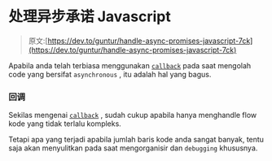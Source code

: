 # 处理异步承诺 Javascript

> 原文:[https://dev.to/guntur/handle-async-promises-javascript-7ck](https://dev.to/guntur/handle-async-promises-javascript-7ck)

Apabila anda telah terbiasa menggunakan [`callback`](https://dev.to/guntur/handle-async-callback-javascript-2458) pada saat mengolah code yang bersifat `asynchronous` , itu adalah hal yang bagus.

### [](#callback)回调

Sekilas mengenai [`callback`](https://dev.to/guntur/handle-async-callback-javascript-2458) , sudah cukup apabila hanya menghandle flow kode yang tidak terlalu kompleks.

Tetapi apa yang terjadi apabila jumlah baris kode anda sangat banyak, tentu saja akan menyulitkan pada saat mengorganisir dan `debugging` khususnya.